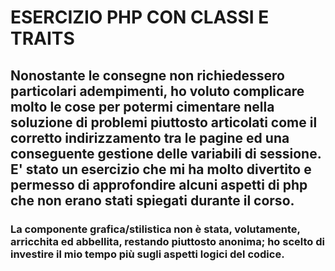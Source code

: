 # ESERCIZIO PHP CON CLASSI E TRAITS #

## Nonostante le consegne non richiedessero particolari adempimenti, ho voluto complicare molto le cose per potermi cimentare nella soluzione di problemi piuttosto articolati come il corretto indirizzamento tra le pagine ed una conseguente gestione delle variabili di sessione. E' stato un esercizio che mi ha molto divertito e permesso di approfondire alcuni aspetti di php che non erano stati spiegati durante il corso. ##

### La componente grafica/stilistica non è stata, volutamente, arricchita ed abbellita, restando piuttosto anonima; ho scelto di investire il mio tempo più sugli aspetti logici del codice. ### 